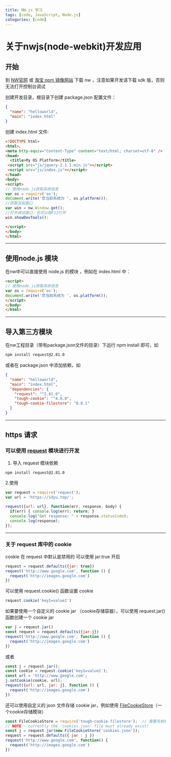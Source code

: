 ```yaml
---
title: NW.js 学习
tags: [code, JavaScript, Node.js]
categories: [code]
---
```


# 关于nwjs(node-webkit)开发应用

## 开始

到 [NW官网](https://nwjs.io/)  或 [淘宝 npm 镜像网站](http://npm.taobao.org/mirrors/nwjs/) 下载 nw ，注意如果开发请下载 sdk 版，否则无法打开控制台调试

创建开发目录，根目录下创建 package.json 配置文件：

```json
{
  "name": "helloworld",
  "main": "index.html"
}
```

创建 index.html 文件:

``` html
<!DOCTYPE html>
<html>、
<meta http-equiv="Content-Type" content="text/html; charset=utf-8" />
<head>
  <title>My OS Platform</title>
 <script src="js/jquery-2.1.1.min.js"></script>
 <script src="js/index.js"></script>
</head>
<body>
<script>
// 使用node.js获取系统信息
var os = require('os');
document.write('您当前系统为 ', os.platform());
//获取当前窗口
var win = nw.Window.get();
//打开调试窗口，也可以按F12打开
win.showDevTools();

</script>
</body>
</html>
```

----

## 使用node.js 模块

在nw中可以直接使用 node.js 的模块 ，例如在 index.html 中：

``` html
<script>
// 使用node.js获取系统信息
var os = require('os');
document.write('您当前系统为 ', os.platform());
</script>
</body>
</html>
```

----

## 导入第三方模块

在nw工程目录（带有package.json文件的目录）下运行 npm install 即可，如

```bash
npm install request@2.81.0
```

或者在 package.json 中添加依赖，如

```json
{
  "name": "helloworld",
  "main": "index.html",
  "dependencies": {
    "request": "^2.81.0",
    "tough-cookie": "^4.0.0",
    "tough-cookie-filestore": "0.0.1"
  }
}
```

----

## https 请求

### 可以使用 [request](https://github.com/request/request) 模块进行开发

1. 导入 request 模块依赖

``` bash
npm install request@2.81.0
```

2.使用

``` javascript
var request = require('request');
var url = 'https://idyu.top/';

request({url: url}, function(err, response, body) {
  if(err) { console.log(err); return; }
  console.log("Get response: " + response.statusCode);
  console.log(response);
});
```

----

### 关于 request 库中的 cookie

cookie 在 request 中默认是禁用的 可以使用 jar:true 开启

```javascript
request = request.defaults({jar: true})
request('http://www.google.com', function () {
  request('http://images.google.com')
})
```

可以使用 request.cookie() 函数设置 cookie

```javascript
request.cookie('key1=value1')
```

如果要使用一个自定义的 cookie jar （cookie存储容器），可以使用 request.jar() 函数创建一个 cookie jar

```javascript
var j = request.jar()
const request = request.defaults({jar:j})
request('http://www.google.com', function () {
  request('http://images.google.com')
})
```

或者

```javascript
const j = request.jar();
const cookie = request.cookie('key1=value1');
const url = 'http://www.google.com';
j.setCookie(cookie, url);
request({url: url, jar: j}, function () {
  request('http://images.google.com')
})
```

还可以使用自定义的 json 文件存储 cookie jar，例如使用 [FileCookieStore](http://npm.taobao.org/mirrors/nwjs/)（一个cookie存储模块）

```javascript
const FileCookieStore = require('tough-cookie-filestore');  // 需要先依赖此模块
// NOTE - currently the 'cookies.json' file must already exist!
const j = request.jar(new FileCookieStore('cookies.json'));
request = request.defaults({ jar : j })
request('http://www.google.com', function() {
  request('http://images.google.com')
})
```
